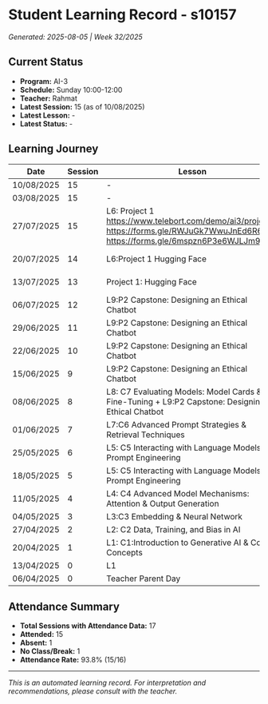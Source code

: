 # Student Learning Record - s10157
*Generated: 2025-08-05 | Week 32/2025*

## Current Status
- **Program:** AI-3
- **Schedule:** Sunday 10:00-12:00
- **Teacher:** Rahmat
- **Latest Session:** 15 (as of 10/08/2025)
- **Latest Lesson:** -
- **Latest Status:** -

## Learning Journey
| Date | Session | Lesson | Attendance | Progress |
|------|---------|--------|------------|----------|
| 10/08/2025 | 15 | - | - | - |
| 03/08/2025 | 15 | - | - | - |
| 27/07/2025 | 15 | L6: Project 1 https://www.telebort.com/demo/ai3/project/1 https://forms.gle/RWJuGk7WwuJnEd6R6  https://forms.gle/6mspzn6P3e6WJLJm9 | Rahmat | In Progress |
| 20/07/2025 | 14 | L6:Project 1 Hugging Face | Rahmat | In Progress |
| 13/07/2025 | 13 | Project 1: Hugging Face | Rahmat | In Progress |
| 06/07/2025 | 12 | L9:P2 Capstone: Designing an Ethical Chatbot | Rahmat | - |
| 29/06/2025 | 11 | L9:P2 Capstone: Designing an Ethical Chatbot | Rahmat | In Progress |
| 22/06/2025 | 10 | L9:P2 Capstone: Designing an Ethical Chatbot | Rahmat | In Progress |
| 15/06/2025 | 9 | L9:P2 Capstone: Designing an Ethical Chatbot | Rahmat | Completed |
| 08/06/2025 | 8 | L8: C7 Evaluating Models: Model Cards & Fine-Tuning + L9:P2 Capstone: Designing an Ethical Chatbot | Rahmat | Completed |
| 01/06/2025 | 7 | L7:C6 Advanced Prompt Strategies & Retrieval Techniques | Rahmat | Completed |
| 25/05/2025 | 6 | L5: C5 Interacting with Language Models & Prompt Engineering | Rahmat | In Progress |
| 18/05/2025 | 5 | L5: C5 Interacting with Language Models & Prompt Engineering | Rahmat | Completed |
| 11/05/2025 | 4 | L4: C4 Advanced Model Mechanisms: Attention & Output Generation | Fatin | Completed |
| 04/05/2025 | 3 | L3:C3 Embedding & Neural Network | Rahmat | Completed |
| 27/04/2025 | 2 | L2: C2 Data, Training, and Bias in AI | Rahmat | Completed |
| 20/04/2025 | 1 | L1:  C1:Introduction to Generative AI & Core Concepts | Rahmat | Completed |
| 13/04/2025 | 0 | L1 | Absent | - |
| 06/04/2025 | 0 | Teacher Parent Day | No Class | - |

## Attendance Summary
- **Total Sessions with Attendance Data:** 17
- **Attended:** 15
- **Absent:** 1
- **No Class/Break:** 1
- **Attendance Rate:** 93.8% (15/16)

---
*This is an automated learning record. For interpretation and recommendations, please consult with the teacher.*